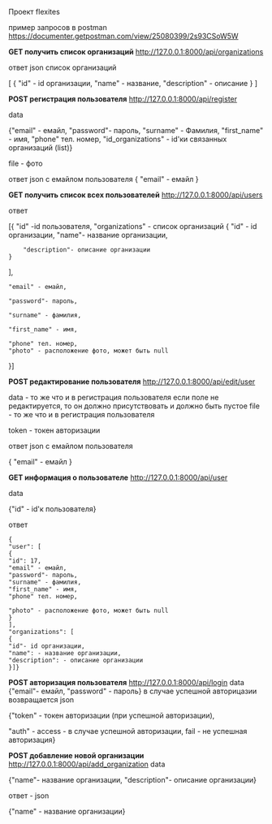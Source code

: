 Проект flexites

пример запросов в postman
https://documenter.getpostman.com/view/25080399/2s93CSoW5W

**GET получить список организаций**
http://127.0.0.1:8000/api/organizations

ответ json
список организаций

[
  {
    "id" - id организации,
    "name" - название,
    "description" - описание
  }
]

**POST регистрация пользователя**
http://127.0.0.1:8000/api/register

data

{"email" - емайл,
"password"- пароль,
"surname" - Фамилия,
"first_name" - имя,
"phone" тел. номер,
"id_organizations" - id'ки связанных организаций (list)}

file - фото

ответ json c емайлом пользователя
{
  "email" - емайл
}

**GET получить список всех пользователей**
http://127.0.0.1:8000/api/users

ответ

[{
    "id" -id пользователя, 
    "organizations" - список организаций
    {
        "id" - id организации,
        "name"- название организации,

        "description"- описание организации
    }
],

    "email" - емайл,

    "password"- пароль,

    "surname" - фамилия,

    "first_name" - имя,

    "phone" тел. номер,
    "photo" - расположение фото, может быть null
}]

**POST редактирование пользователя**
http://127.0.0.1:8000/api/edit/user

data - то же что и в регистрация пользователя
если поле не редактируется, то он должно присутствовать и должно быть пустое
file - то же что и в регистрация пользователя

token - токен авторизации

ответ json c емайлом пользователя

{
  "email" - емайл
}

**GET информация о пользователе**
http://127.0.0.1:8000/api/user

data

{"id" - id'к пользователя}

ответ

    {
    "user": [
    {
    "id": 17,
    "email" - емайл,
    "password"- пароль,
    "surname" - фамилия,
    "first_name" - имя,
    "phone" тел. номер,

    "photo" - расположение фото, может быть null
    }
    ],
    "organizations": [
    {
    "id"- id организации,
    "name": - название организации,
    "description": - описание организации
    }]}

**POST авторизация пользователя**
http://127.0.0.1:8000/api/login
data
{"email"- емайл,
"password" - пароль}
в случае успешной авторицазии возвращается json

{"token" - токен авторизации (при успешной авторизации),

"auth" - access - в случае успешной авторизации, fail - не успешная авторизация}

**POST добавление новой организации**
http://127.0.0.1:8000/api/add_organization
data

{"name"- название организации,
"description"- описание организации}

ответ - json

{"name" - название организации}